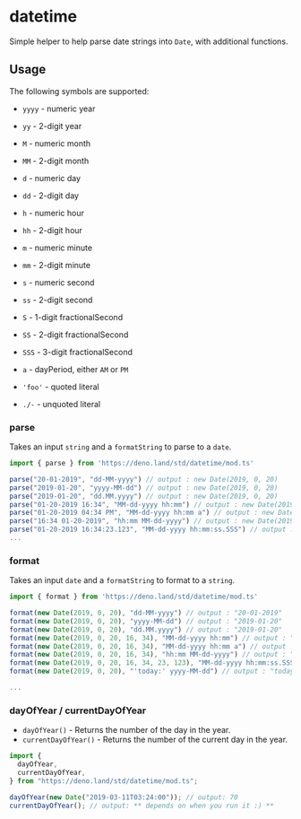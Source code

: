 # datetime

Simple helper to help parse date strings into `Date`, with additional functions.

## Usage

The following symbols are supported:

- `yyyy` - numeric year
- `yy` - 2-digit year
- `M` - numeric month
- `MM` - 2-digit month
- `d` - numeric day
- `dd` - 2-digit day

- `h` - numeric hour
- `hh` - 2-digit hour
- `m` - numeric minute
- `mm` - 2-digit minute
- `s` - numeric second
- `ss` - 2-digit second
- `S` - 1-digit fractionalSecond
- `SS` - 2-digit fractionalSecond
- `SSS` - 3-digit fractionalSecond

- `a` - dayPeriod, either `AM` or `PM`

- `'foo'` - quoted literal
- `./-` - unquoted literal

### parse

Takes an input `string` and a `formatString` to parse to a `date`.

```ts
import { parse } from 'https://deno.land/std/datetime/mod.ts'

parse("20-01-2019", "dd-MM-yyyy") // output : new Date(2019, 0, 20)
parse("2019-01-20", "yyyy-MM-dd") // output : new Date(2019, 0, 20)
parse("2019-01-20", "dd.MM.yyyy") // output : new Date(2019, 0, 20)
parse("01-20-2019 16:34", "MM-dd-yyyy hh:mm") // output : new Date(2019, 0, 20, 16, 34)
parse("01-20-2019 04:34 PM", "MM-dd-yyyy hh:mm a") // output : new Date(2019, 0, 20, 16, 34)
parse("16:34 01-20-2019", "hh:mm MM-dd-yyyy") // output : new Date(2019, 0, 20, 16, 34)
parse("01-20-2019 16:34:23.123", "MM-dd-yyyy hh:mm:ss.SSS") // output : new Date(2019, 0, 20, 16, 34, 23, 123)
...
```

### format

Takes an input `date` and a `formatString` to format to a `string`.

```ts
import { format } from 'https://deno.land/std/datetime/mod.ts'

format(new Date(2019, 0, 20), "dd-MM-yyyy") // output : "20-01-2019"
format(new Date(2019, 0, 20), "yyyy-MM-dd") // output : "2019-01-20"
format(new Date(2019, 0, 20), "dd.MM.yyyy") // output : "2019-01-20"
format(new Date(2019, 0, 20, 16, 34), "MM-dd-yyyy hh:mm") // output : "01-20-2019 16:34"
format(new Date(2019, 0, 20, 16, 34), "MM-dd-yyyy hh:mm a") // output : "01-20-2019 04:34 PM"
format(new Date(2019, 0, 20, 16, 34), "hh:mm MM-dd-yyyy") // output : "16:34 01-20-2019"
format(new Date(2019, 0, 20, 16, 34, 23, 123), "MM-dd-yyyy hh:mm:ss.SSS") // output : "01-20-2019 16:34:23.123"
format(new Date(2019, 0, 20), "'today:' yyyy-MM-dd") // output : "today: 2019-01-20"

...
```

### dayOfYear / currentDayOfYear

- `dayOfYear()` - Returns the number of the day in the year.
- `currentDayOfYear()` - Returns the number of the current day in the year.

```ts
import {
  dayOfYear,
  currentDayOfYear,
} from "https://deno.land/std/datetime/mod.ts";

dayOfYear(new Date("2019-03-11T03:24:00")); // output: 70
currentDayOfYear(); // output: ** depends on when you run it :) **
```
